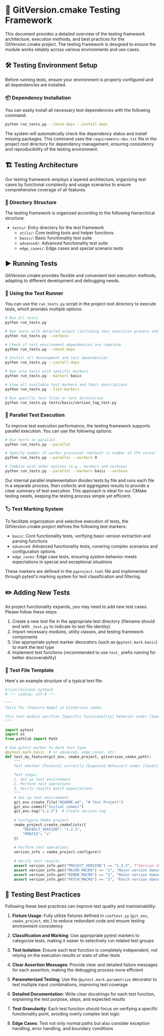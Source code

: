 # 🧪 GitVersion.cmake Testing Framework

This document provides a detailed overview of the testing framework architecture, execution methods, and best practices for the GitVersion.cmake project. The testing framework is designed to ensure the module works reliably across various environments and use cases.

## 🛠️ Testing Environment Setup

Before running tests, ensure your environment is properly configured and all dependencies are installed.

### 📦 Dependency Installation

You can easily install all necessary test dependencies with the following command:

```bash
python run_tests.py --check-deps --install-deps
```

The system will automatically check the dependency status and install missing packages. This command uses the `requirements-dev.txt` file in the project root directory for dependency management, ensuring consistency and reproducibility of the testing environment.

## 🏗️ Testing Architecture

Our testing framework employs a layered architecture, organizing test cases by functional complexity and usage scenarios to ensure comprehensive coverage of all features.

### 📁 Directory Structure

The testing framework is organized according to the following hierarchical structure:

- `tests/`: Entry directory for the test framework
  - `utils/`: Core testing tools and helper functions
  - `basic/`: Basic functionality test suite
  - `advanced/`: Advanced functionality test suite
  - `edge_cases/`: Edge cases and special scenario tests

## ▶️ Running Tests

GitVersion.cmake provides flexible and convenient test execution methods, adapting to different development and debugging needs.

### 🚀 Using the Test Runner

You can use the `run_tests.py` script in the project root directory to execute tests, which provides multiple options:

```bash
# Run all tests
python run_tests.py

# Run tests with detailed output (including test execution process and coverage information)
python run_tests.py --verbose

# Check if test environment dependencies are complete
python run_tests.py --check-deps

# Install all development and test dependencies
python run_tests.py --install-deps

# Run only tests with specific markers
python run_tests.py --markers basic

# View all available test markers and their descriptions
python run_tests.py --list-markers

# Run specific test files or test directories
python run_tests.py tests/basic/version_tag_test.py
```

### 🚄 Parallel Test Execution

To improve test execution performance, the testing framework supports parallel execution. You can use the following options:

```bash
# Run tests in parallel 
python run_tests.py --parallel

# Specify number of worker processes (default is number of CPU cores)
python run_tests.py --parallel --workers 4

# Combine with other options (e.g., markers and verbose)
python run_tests.py --parallel --markers basic --verbose
```

Our internal parallel implementation divides tests by file and runs each file in a separate process, then collects and aggregates results to provide a clear summary of test execution. This approach is ideal for our CMake testing needs, keeping the testing process simple yet efficient.

### 🏷️ Test Marking System

To facilitate organization and selective execution of tests, the GitVersion.cmake project defines the following test markers:

- `basic`: Core functionality tests, verifying basic version extraction and parsing functions
- `advanced`: Advanced functionality tests, covering complex scenarios and configuration options
- `edge_cases`: Edge case tests, ensuring system behavior meets expectations in special and exceptional situations

These markers are defined in the `pyproject.toml` file and implemented through pytest's marking system for test classification and filtering.

## ✏️ Adding New Tests

As project functionality expands, you may need to add new test cases. Please follow these steps:

1. Create a new test file in the appropriate test directory (filename should end with `_test.py` to indicate its test file identity)
2. Import necessary modules, utility classes, and testing framework components
3. Use appropriate pytest marker decorators (such as `@pytest.mark.basic`) to mark the test type
4. Implement test functions (recommended to use `test_` prefix naming for better discoverability)

### 📝 Test File Template

Here's an example structure of a typical test file:

```python
#!/usr/bin/env python3
# -*- coding: utf-8 -*-

"""
Tests for [Feature Name] in GitVersion.cmake.

This test module verifies [Specific Functionality] behavior under [Specific Scenario].
"""

import pytest
import os
from pathlib import Path

# Use pytest marker to mark test type
@pytest.mark.basic  # or advanced, edge_cases, etc.
def test_my_feature(git_env, cmake_project, gitversion_cmake_path):
    """
    Test whether [Feature] correctly [Expected Behavior] under [Conditions].
    
    Test steps:
    1. Set up test environment
    2. Perform test operations
    3. Verify results match expectations
    """
    # Set up test environment
    git_env.create_file("README.md", "# Test Project")
    git_env.commit("Initial commit")
    git_env.tag("1.2.3")  # Create version tag
    
    # Configure CMake project
    cmake_project.create_cmakelists({
        "DEFAULT_VERSION": "1.2.3",
        "PREFIX": "v"
    })
    
    # Perform test operations
    version_info = cmake_project.configure()
    
    # Verify test results
    assert version_info.get("PROJECT_VERSION") == "1.2.3", f"Version should be 1.2.3, actual: {version_info.get('PROJECT_VERSION')}"
    assert version_info.get("MAJOR_MACRO") == "1", "Major version doesn't match"
    assert version_info.get("MINOR_MACRO") == "2", "Minor version doesn't match"
    assert version_info.get("PATCH_MACRO") == "3", "Patch version doesn't match"
```

## 💯 Testing Best Practices

Following these best practices can improve test quality and maintainability:

1. **Fixture Usage**: Fully utilize fixtures defined in `conftest.py` (`git_env`, `cmake_project`, etc.) to reduce redundant code and ensure testing environment consistency

2. **Classification and Marking**: Use appropriate pytest markers to categorize tests, making it easier to selectively run related test groups

3. **Test Isolation**: Ensure each test function is completely independent, not relying on the execution results or state of other tests

4. **Clear Assertion Messages**: Provide clear and detailed failure messages for each assertion, making the debugging process more efficient

5. **Parameterized Testing**: Use the `@pytest.mark.parametrize` decorator to test multiple input combinations, improving test coverage

6. **Detailed Documentation**: Write clear docstrings for each test function, explaining the test purpose, steps, and expected results

7. **Test Granularity**: Each test function should focus on verifying a specific functionality point, avoiding overly complex test logic

8. **Edge Cases**: Test not only normal paths but also consider exception handling, error handling, and boundary conditions
